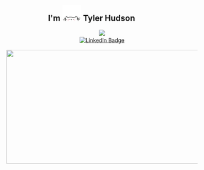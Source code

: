 <div id="header" align="center">
  
  <h2 align="center">
    I'm
    <img alt="popup_cat" src="https://raw.githubusercontent.com/dev-akshat/archive/main/images/gifs/others/giphy.webp" width="50">
    Tyler Hudson
    <img alt="dev_cat" src="data:image/gif;base64,R0lGODlhAQABAIAAAAAAAP///yH5BAEAAAAALAAAAAABAAEAAAIBRAA7" width="50"> 
  </h2>

  <img src="https://media.giphy.com/media/M9gbBd9nbDrOTu1Mqx/giphy.gif" width="100"/>
  
  <div id="badges">
  <a href="https://www.linkedin.com/in/tyler-j-hudson/">
    <img src="https://img.shields.io/badge/LinkedIn-blue?style=for-the-badge&logo=linkedin&logoColor=white" alt="LinkedIn Badge"/>
  </a>
</div>
  
<img src="https://komarev.com/ghpvc/?username=bitfotico&style=flat-square&color=blue" alt=""/>
  
</div>

<div align="center">
  <img src="https://media.giphy.com/media/dWesBcTLavkZuG35MI/giphy.gif" width="600" height="300"/>
</div>

